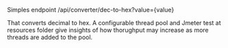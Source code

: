 Simples endpoint /api/converter/dec-to-hex?value={value}

That converts decimal to hex. A configurable thread pool and Jmeter test at resources folder give insights of how thorughput may increase as more threads are added to the pool.